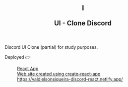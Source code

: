 	
</style></head><body><article id="e9c5865a-c014-4d17-9912-13986c60a8da" class="page sans"><header><div class="page-header-icon undefined"><span class="icon">🧬</span></div><h1 class="page-title">UI - Clone Discord </h1></header><div class="page-body"><p id="bbd6d1e3-439d-4c83-ac7a-9c1bae8af676" class="">Discord UI Clone (partial) for study purposes.</p><p id="b9c002db-17e6-4e81-90e8-81421dd5bdb0" class="">Deployed  👉 </p><figure id="d3c6ae65-0c92-410d-b247-e03b107778ec"><a href="https://valdielsonsiqueira-discord-react.netlify.app/" class="bookmark source"><div class="bookmark-info"><div class="bookmark-text"><div class="bookmark-title">React App</div><div class="bookmark-description">Web site created using create-react-app</div></div><div class="bookmark-href">https://valdielsonsiqueira-discord-react.netlify.app/</div></div></a></figure><p id="237bea95-aacc-4907-8173-eabb8f4225c0" class="">
</p></div></article></body></html>
